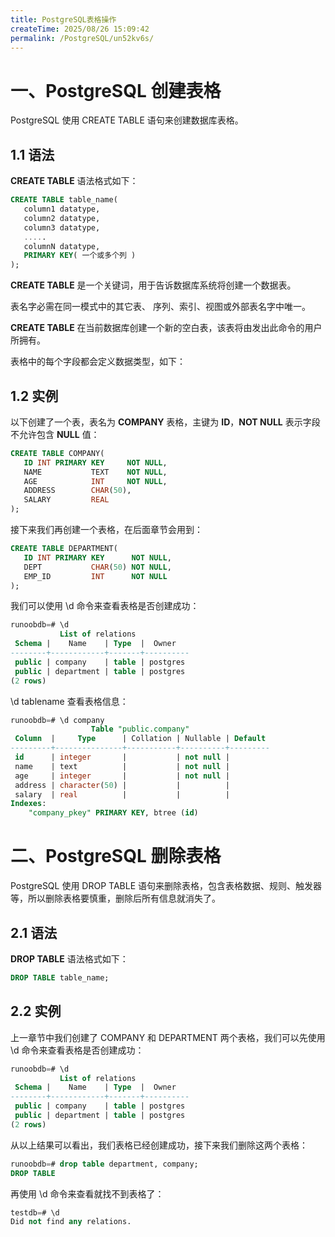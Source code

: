 ```yaml
---
title: PostgreSQL表格操作
createTime: 2025/08/26 15:09:42
permalink: /PostgreSQL/un52kv6s/
---
```

# 一、PostgreSQL 创建表格

PostgreSQL 使用 CREATE TABLE 语句来创建数据库表格。

## 1.1 语法

**CREATE TABLE** 语法格式如下：

```sql
CREATE TABLE table_name(
   column1 datatype,
   column2 datatype,
   column3 datatype,
   .....
   columnN datatype,
   PRIMARY KEY( 一个或多个列 )
);
```

**CREATE TABLE** 是一个关键词，用于告诉数据库系统将创建一个数据表。

表名字必需在同一模式中的其它表、 序列、索引、视图或外部表名字中唯一。

**CREATE TABLE** 在当前数据库创建一个新的空白表，该表将由发出此命令的用户所拥有。

表格中的每个字段都会定义数据类型，如下：

## 1.2 实例

以下创建了一个表，表名为 **COMPANY** 表格，主键为 **ID**，**NOT NULL** 表示字段不允许包含 **NULL** 值：

```sql
CREATE TABLE COMPANY(
   ID INT PRIMARY KEY     NOT NULL,
   NAME           TEXT    NOT NULL,
   AGE            INT     NOT NULL,
   ADDRESS        CHAR(50),
   SALARY         REAL
);
```

接下来我们再创建一个表格，在后面章节会用到：

```sql
CREATE TABLE DEPARTMENT(
   ID INT PRIMARY KEY      NOT NULL,
   DEPT           CHAR(50) NOT NULL,
   EMP_ID         INT      NOT NULL
);
```

我们可以使用 \d 命令来查看表格是否创建成功：

```sql
runoobdb=# \d
           List of relations
 Schema |    Name    | Type  |  Owner   
--------+------------+-------+----------
 public | company    | table | postgres
 public | department | table | postgres
(2 rows)
```

\d tablename 查看表格信息：

```sql
runoobdb=# \d company
                  Table "public.company"
 Column  |     Type      | Collation | Nullable | Default 
---------+---------------+-----------+----------+---------
 id      | integer       |           | not null | 
 name    | text          |           | not null | 
 age     | integer       |           | not null | 
 address | character(50) |           |          | 
 salary  | real          |           |          | 
Indexes:
    "company_pkey" PRIMARY KEY, btree (id)
```

# 二、PostgreSQL 删除表格

PostgreSQL 使用 DROP TABLE 语句来删除表格，包含表格数据、规则、触发器等，所以删除表格要慎重，删除后所有信息就消失了。

## 2.1 语法

**DROP TABLE** 语法格式如下：

```sql
DROP TABLE table_name;
```

## 2.2 实例

上一章节中我们创建了 COMPANY 和 DEPARTMENT 两个表格，我们可以先使用 \d 命令来查看表格是否创建成功：

```sql
runoobdb=# \d
           List of relations
 Schema |    Name    | Type  |  Owner   
--------+------------+-------+----------
 public | company    | table | postgres
 public | department | table | postgres
(2 rows)
```

从以上结果可以看出，我们表格已经创建成功，接下来我们删除这两个表格：

```sql
runoobdb=# drop table department, company;
DROP TABLE
```

再使用 \d 命令来查看就找不到表格了：

```sql
testdb=# \d
Did not find any relations.
```